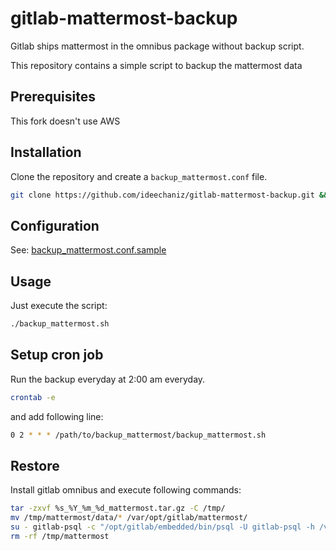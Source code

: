 # gitlab-mattermost-backup

Gitlab ships mattermost in the omnibus package without backup script.

This repository contains a simple script to backup the mattermost data
## Prerequisites

This fork doesn't use AWS

## Installation

Clone the repository and create a `backup_mattermost.conf` file.

```bash
git clone https://github.com/ideechaniz/gitlab-mattermost-backup.git && cd gitlab-mattermost-backup && cp backup_mattermost.conf.sample backup_mattermost.conf
```

## Configuration

See: [backup_mattermost.conf.sample](backup_mattermost.conf.sample)

## Usage

Just execute the script:

```bash
./backup_mattermost.sh
```

## Setup cron job

Run the backup everyday at 2:00 am everyday.

```bash
crontab -e
```

and add following line:

```bash
0 2 * * * /path/to/backup_mattermost/backup_mattermost.sh
```

## Restore

Install gitlab omnibus and execute following commands:

```bash
tar -zxvf %s_%Y_%m_%d_mattermost.tar.gz -C /tmp/
mv /tmp/mattermost/data/* /var/opt/gitlab/mattermost/
su - gitlab-psql -c "/opt/gitlab/embedded/bin/psql -U gitlab-psql -h /var/opt/gitlab/postgresql -p 5432 mattermost_production" < /tmp/mattermost/mattermost_production_backup.sql
rm -rf /tmp/mattermost
```
